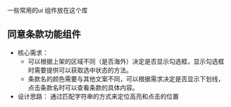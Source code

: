 
一些常用的ui 组件放在这个库

## 同意条款功能组件

- 核心需求：
  - 可以根据上架的区域不同（是否海外）决定是否显示勾选框，显示勾选框时需要提供可以获取选中状态的方法。
  - 条款名的颜色需要与其他文案不同，可以根据需求决定是否显示下划线，点击条款名时可以查看条款的具体内容。
- 设计思路：
  通过匹配字符串的方式来定位高亮和点击的位置

